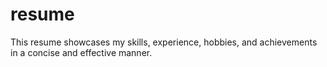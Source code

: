 # resume
This resume showcases my skills, experience, hobbies, and achievements in a concise and effective manner.
